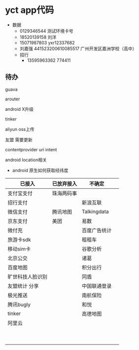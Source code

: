 # yct app代码

+ 数据
  + 0129346544 测试环境卡号
  + 18520139158 刘洋
  + 15071987803  yxr12337682
  + 刘嘉强  441523200610085517  广州开发区嘉洲学校（高中）
  + 招行
    + 13595963362  774411





## 待办

guava

arouter

android X升级

tinker

aliyun oss上传

友盟 需要更新

contentprovider uri intent

android location相关

+ android 原生如何获取经纬度 

  



| 已接入           | 已放弃接入 | 不确定       |      |
| ---------------- | ---------- | ------------ | ---- |
| 支付宝支付       | 珠海两码事 |              |      |
| 招行支付         |            | 新浪互联     |      |
| 微信支付         | 腾讯地图   | Talkingdata  |      |
| 京东支付         | 美团       | 易数         |      |
| 微付充           |            | 百度广告统计 |      |
| 旅游卡sdk        |            | 租租车       |      |
| 移动sim卡        |            | 谷歌分析     |      |
| 北京公交         |            | 诸葛         |      |
| 百度地图         |            | 积分出行     |      |
| 旷世科技人脸识别 |            | 同盾         |      |
| 友盟统计 分享    |            | 中国联通登录 |      |
| 极光推送         |            | 南航保险     |      |
| 腾讯bugly        |            | 和悦         |      |
| tinker           |            | 高德地图     |      |
| 阿里云           |            |              |      |
|                  |            |              |      |
|                  |            |              |      |
|                  |            |              |      |
|                  |            |              |      |
|                  |            |              |      |
|                  |            |              |      |
|                  |            |              |      |
|                  |            |              |      |
|                  |            |              |      |